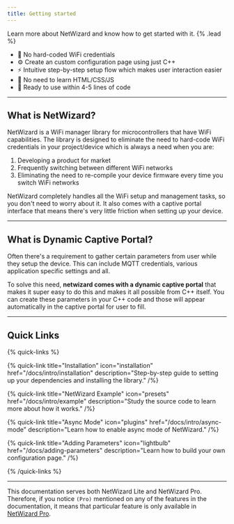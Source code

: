 ```yaml
---
title: Getting started
---
```


Learn more about NetWizard and know how to get started with it.  {% .lead %}

- 🛜 No hard-coded WiFi credentials
- ⚙️ Create an custom configuration page using just C++
- ⚡ Intuitive step-by-step setup flow which makes user interaction easier
- 🎷 No need to learn HTML/CSS/JS
- 🛫 Ready to use within 4-5 lines of code

---

## What is NetWizard?

NetWizard is a WiFi manager library for microcontrollers that have WiFi capabilities. The library is designed to eliminate the need to hard-code WiFi credentials in your project/device which is always a need when you are:

1. Developing a product for market
2. Frequently switching between different WiFi networks
3. Eliminating the need to re-compile your device firmware every time you switch WiFi networks

NetWizard completely handles all the WiFi setup and management tasks, so you don't need to worry about it. It also comes with a captive portal interface that means there's very little friction when setting up your device.

---

## What is Dynamic Captive Portal?

Often there's a requirement to gather certain parameters from user while they setup the device. This can include MQTT credentials, various application specific settings and all.

To solve this need, **netwizard comes with a dynamic captive portal** that makes it super easy to do this and makes it all possible from C++ itself. You can create these parameters in your C++ code and those will appear automatically in the captive portal for user to fill.

---

## Quick Links

{% quick-links %}

{% quick-link title="Installation" icon="installation" href="/docs/intro/installation" description="Step-by-step guide to setting up your dependencies and installing the library." /%}

{% quick-link title="NetWizard Example" icon="presets" href="/docs/intro/example" description="Study the source code to learn more about how it works." /%}

{% quick-link title="Async Mode" icon="plugins" href="/docs/intro/async-mode" description="Learn how to enable async mode of NetWizard." /%}

{% quick-link title="Adding Parameters" icon="lightbulb" href="/docs/adding-parameters" description="Learn how to build your own configuration page." /%}

{% /quick-links %}

---

This documentation serves both NetWizard Lite and NetWizard Pro. Therefore, if you notice `(Pro)` mentioned on any of the features in the documentation, it means that particular feature is only available in [NetWizard Pro](https://netwizard.pro).
